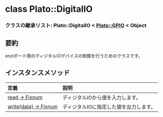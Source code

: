 # class Plato::DigitalIO

### クラスの継承リスト: Plato::DigitalIO < [Plato::GPIO](../../../plato/gpio/README.md) < Object

## 要約

enziボード用のディジタルIOデバイスの制御を行うためのクラスです。  

## インスタンスメソッド

|定義|説明|
|:--|:--|
|[read -> Fixnum](read.md)|ディジタルIOから値を入力します。|
|[write(data) -> Fixnum](write.md)|ディジタルIOに指定した値を出力します。|
